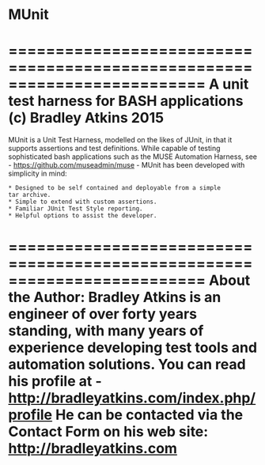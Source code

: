 # MUnit
=========================================================================
          A unit test harness for BASH applications
          (c) Bradley Atkins 2015
=========================================================================

MUnit is a Unit Test Harness, modelled on the likes of JUnit, in that it
supports assertions and test definitions. While capable of testing 
sophisticated bash applications such as the MUSE Automation Harness, see -
https://github.com/museadmin/muse - MUnit has been developed with simplicity 
in mind:

    * Designed to be self contained and deployable from a simple 
    tar archive. 
    * Simple to extend with custom assertions.
    * Familiar JUnit Test Style reporting.
    * Helpful options to assist the developer.


=========================================================================
About the Author:
    Bradley Atkins is an engineer of over forty years standing, with many
    years of experience developing test tools and automation solutions.
    You can read his profile at - http://bradleyatkins.com/index.php/profile
    He can be contacted via the Contact Form on his web site:
                     http://bradleyatkins.com
=========================================================================
